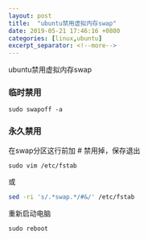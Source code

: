 ```yaml
---
layout: post
title:  "ubuntu禁用虚拟内存swap"
date: 2019-05-21 17:46:16 +0800
categories: [linux,ubuntu]
excerpt_separator: <!--more-->
---
```

ubuntu禁用虚拟内存swap
<!--more-->

### 临时禁用

```shell
sudo swapoff -a
```

### 永久禁用

在swap分区这行前加 # 禁用掉，保存退出

```shell
sudo vim /etc/fstab
```
或
```bash
sed -ri 's/.*swap.*/#&/' /etc/fstab
```

重新启动电脑

```shell
sudo reboot
```